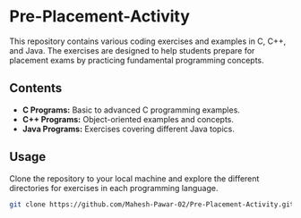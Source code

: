 # Pre-Placement-Activity

This repository contains various coding exercises and examples in C, C++, and Java. The exercises are designed to help students prepare for placement exams by practicing fundamental programming concepts.

## Contents
- **C Programs:** Basic to advanced C programming examples.
- **C++ Programs:** Object-oriented examples and concepts.
- **Java Programs:** Exercises covering different Java topics.

## Usage
Clone the repository to your local machine and explore the different directories for exercises in each programming language.

```bash
git clone https://github.com/Mahesh-Pawar-02/Pre-Placement-Activity.git
